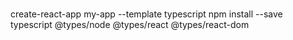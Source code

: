 #
create-react-app my-app --template typescript
npm install --save typescript @types/node @types/react @types/react-dom


